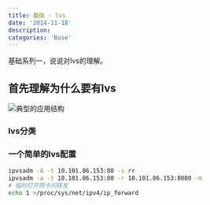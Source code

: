 ```yaml
---
title: 基础 - lvs
date: '2014-11-18'
description:
categories: 'Base'
---
```


基础系列一，说说对lvs的理解。   

## 首先理解为什么要有lvs

![典型的应用结构]()  


### lvs分类


### 一个简单的lvs配置

```bash
ipvsadm -A -t 10.101.86.153:80 -s rr
ipvsadm -a -t 10.101.86.153:80 -r 10.101.86.153:8080 -m
# 临时打开网卡间转发
echo 1 >/proc/sys/net/ipv4/ip_forward
```